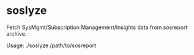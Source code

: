 # soslyze
Fetch SysMgmt/Subscription Management/Insights data from sosreport archive.

Usage: ./soslyze /path/to/sosreport
